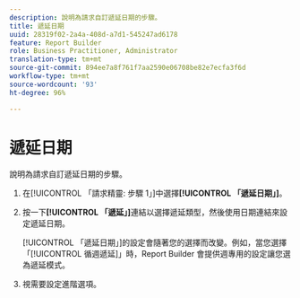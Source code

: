 ```yaml
---
description: 說明為請求自訂遞延日期的步驟。
title: 遞延日期
uuid: 28319f02-2a4a-408d-a7d1-545247ad6178
feature: Report Builder
role: Business Practitioner, Administrator
translation-type: tm+mt
source-git-commit: 894ee7a8f761f7aa2590e06708be82e7ecfa3f6d
workflow-type: tm+mt
source-wordcount: '93'
ht-degree: 96%

---
```



# 遞延日期

說明為請求自訂遞延日期的步驟。

1. 在[!UICONTROL 「請求精靈: 步驟 1」]中選擇&#x200B;**[!UICONTROL 「遞延日期」]**。
1. 按一下&#x200B;**[!UICONTROL 「遞延」]**&#x200B;連結以選擇遞延類型，然後使用日期連結來設定遞延日期。

   [!UICONTROL 「遞延日期」]的設定會隨著您的選擇而改變。例如，當您選擇「[!UICONTROL 循週遞延]」時，Report Builder 會提供週專用的設定讓您選為遞延模式。

1. 視需要設定進階選項。
